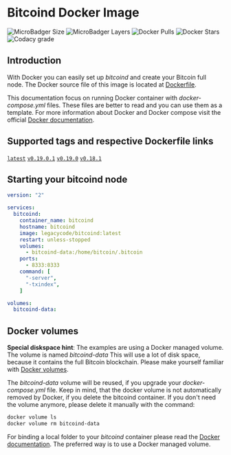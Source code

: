# Bitcoind Docker Image

![MicroBadger Size](https://img.shields.io/microbadger/image-size/leacycode/bitcoind) ![MicroBadger Layers](https://img.shields.io/microbadger/layers/legacycode/bitcoind) ![Docker Pulls](https://img.shields.io/docker/pulls/legacycode/bitcoind) ![Docker Stars](https://img.shields.io/docker/stars/legacycode/bitcoind) ![Codacy grade](https://img.shields.io/codacy/grade/109e2de909e645aebaa73d8b099c72b9)

## Introduction

With Docker you can easily set up *bitcoind* and create your Bitcoin full node.
The Docker source file of this image is located at [Dockerfile](https://github.com/legacycode/bitcoind-docker).

This documentation focus on running Docker container with *docker-compose.yml* files. These files are better to read and you can use them as a template. For more information about Docker and Docker compose visit the official [Docker documentation](https://docs.docker.com/).

## Supported tags and respective Dockerfile links

[`latest`](https://github.com/legacycode/bitcoind-docker/blob/master/Dockerfile) [`v0.19.0.1`](https://github.com/legacycode/bitcoind-docker/blob/v0.19.0.1/Dockerfile) [`v0.19.0`](https://github.com/legacycode/bitcoind-docker/blob/v0.19.0/Dockerfile) [`v0.18.1`](https://github.com/legacycode/bitcoind-docker/blob/v0.18.1/Dockerfile)

## Starting your bitcoind node

```yaml
version: "2"

services:
  bitcoind:
    container_name: bitcoind
    hostname: bitcoind
    image: legacycode/bitcoind:latest
    restart: unless-stopped
    volumes:
      - bitcoind-data:/home/bitcoin/.bitcoin
    ports:
      - 8333:8333
    command: [
      "-server",
      "-txindex",
    ]

volumes:
  bitcoind-data:
```

## Docker volumes

**Special diskspace hint**: The examples are using a Docker managed volume. The volume is named *bitcoind-data* This will use a lot of disk space, because it contains the full Bitcoin blockchain. Please make yourself familiar with [Docker volumes](https://docs.docker.com/storage/volumes/).

The *bitcoind-data* volume will be reused, if you upgrade your *docker-compose.yml* file. Keep in mind, that the docker volume is not automatically removed by Docker, if you delete the bitcoind container. If you don't need the volume anymore, please delete it manually with the command:

```bash
docker volume ls
docker volume rm bitcoind-data
```

For binding a local folder to your *bitcoind* container please read the [Docker documentation](https://docs.docker.com/). The preferred way is to use a Docker managed volume.
